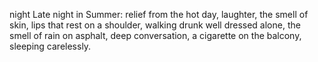 night
Late night in Summer: relief from the hot day, laughter, the smell of skin, lips that rest on a shoulder, walking drunk well dressed alone, the smell of rain on asphalt, deep conversation, a cigarette on the balcony, sleeping carelessly.
